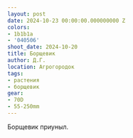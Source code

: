 ```yaml
---
layout: post
date: 2024-10-23 00:00:00.000000000 Z
colors:
- 1b1b1a
- '040506'
shoot_date: 2024-10-20
title: Борщевик
author: Д.Г.
location: Агрогородок
tags:
- растения
- борщевик
gear:
- 70D
- 55-250mm
---
```

Борщевик приуныл.

